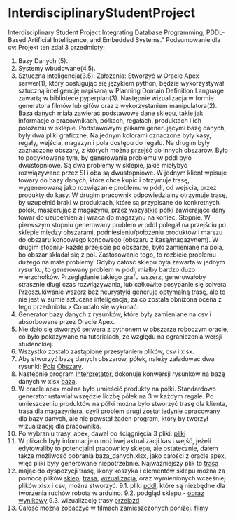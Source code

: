 # InterdisciplinaryStudentProject
Interdisciplinary Student Project Integrating Database Programming, PDDL-Based Artificial Intelligence, and Embedded Systems."
Podsumowanie dla cv:
Projekt ten zdał 3 przedmioty:
1. Bazy Danych (5).
2. Systemy wbudowane(4.5).
3. Sztuczna inteligencja(3.5).
Założenia:
Stworzyć w Oracle Apex serwer(1), który posługując się językiem python, będzie wykorzystywał sztuczną inteligencję napisaną w Planning Domain Definition Language zawartą w bibliotece pyperplan(3).
Następnie wizualizacja w formie generatora filmów lub gifów oraz z wykorzystaniem manipulatora(2).
Baza danych miała zawierać podstawowe dane sklepu, takie jak informacje o pracownikach, półkach, regałach, produktach i ich położeniu w sklepie.
Podstawowymi plikami generującymi bazę danych, były dwa pliki graficzne. Na jednym kolorami oznaczone były kasy, regały, wejścia, magazyn i pola dostępu do regału. Na drugim były zaznaczone obszary, z których można przejść do innych obszarów.
Było to podyktowane tym, by generowanie problemu w pddl było dwustopniowe. 
Są dwa problemy  w sklepie, jakie miałybyć rozwiązywane przez SI i oba są dwustopniowe. W jednym klient wpisuje towary do bazy danych, które chce kupić i otrzymuje trasę, wygenerowaną jako rozwiązanie problemu w pddl, od wejścia, przez produkty do kasy.
W drugim pracownik odpowiedzialny otrzymuje trasę, by uzupełnić braki w produktach, które są przypisane do konkretnych półek, maszerując z magazynu, przez wszystkie półki zawierające dany towar do uzupełnienia i wraca do magazynu na koniec.
Stopnie.
W pierwszym stopniu generowany problem w pddl polegał na przejściu po sklepie między obszarami, podniesieniu/położeniu produktów i marszu do obszaru końcowego końcowego (obszaru z kasą/magazynem).
W drugim stopniu- każde przejście po obszarze, było zamieniane na pola, bo obszar składał się z pól. Zastosowanie tego, to rozbicie problemu dużego na małe problemy. Gdyby całość sklepu była zawarta w jednym rysunku, to generowany problem w pddl, miałby bardzo dużo wierzchołków. Przeglądanie takiego grafu wszerz, generowałoby strasznie długi czas rozwiązywania, lub całkowite posypanie się solvera. Przeszukiwanie wszerz bez heurystyki generuje optymalną trasę, ale to nie jest w sumie sztuczna inteligencja, za co została obniżona ocena z tego przedmiotu.>
Co udało się wykonać:
1. Generator bazy danych z rysunków, które były zamieniane na csv i absorbowane przez Oracle Apex.
2. Nie dało się stworzyć serwera z pythonem w obszarze roboczym oracle, co było pokazywane na tutorialach, ze względu na ograniczenia wersji studenckiej.
3. Wszystko zostało zastąpione przesyłaniem plików, csv i xlsx.
4. Aby stworzyć bazę danych obszarów, półek, należy załadować dwa rysunki: [Pola](./img/pola.png) [Obszary](./img/obszary.png).
5. Następnie program [Interpretator](./interpretator.py), dokonuje konwersji rysunków na bazę danych w xlsx [baza](./baza_danych.xlsx).
6. W oracle apex można było umieścić produkty na półki. Standardowo generator ustawiał wszędzie liczbę półek na 3 w każdym regale. Po umieszczeniu produktów na półki można było stworzyć trasę dla klienta, trasa dla magazyniera, czyli problem drugi został jedynie opracowany dla bazy danych, ale nie powstał żaden program, który by tworzył wizualizację dla pracownika.
7. Po wybraniu trasy, apex, dawał do ściągnięcia 3 pliki: [pliki](./mapa/)
8. W plikach były informacje o możliwej aktualizacji kas i wejść, jeżeli edytowaliby to potencjalni pracownicy sklepu, ale ostatecznie, dałem także możliwość pobrania baza_danych.xlsx, jako całości z oracle apex, więc pliki były generowane niepotrzebnie. Najważniejszy plik to [trasa](./mapa/trasa_dla_produktow.csv)
9. mając do dyspozycji trasę, ikony koszyka i elementów sklepu można za pomocą plików [sklep](./obrazki.py), [trasa](route-creator.py), [wizualizacja](gify.py), oraz wymienionych wcześniej plików xlsx i csv, można stworzyć:
9.1. pliki [pddl](./pddl1/), które są niezbędne dla tworzenia ruchów robota w arduino.
9.2. podgląd sklepu - [obraz wynikowy](./img/obraz_wynikowy.png)
9.3. wizualizację trasy [przejazd](./img/przejazd.gif)
10. Całość można zobaczyć w filmach zamieszczonych poniżej.
[filmy](https://drive.google.com/drive/folders/1RLVU0IjVzTDQKjDrKzV0_8MW3ztkj7lE?usp=sharing)
